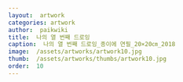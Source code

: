 ```yaml
---
layout:  artwork
categories: artwork
author:  paikwiki
title:  나의 열 번째 드로잉
caption:  나의 열 번째 드로잉_종이에 연필_20×20㎝_2018
image:  /assets/artworks/artwork10.jpg
thumb:  /assets/artworks/thumbs/artwork10.jpg
order:  10
---
```

